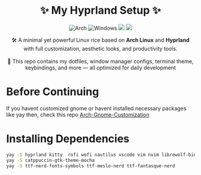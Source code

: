 
<h1 align="center"> ✨ My Hyprland Setup ✨ </h1>

<p align="center">
<img alt="Arch" src="https://img.shields.io/badge/Arch-89b4fa?logo=arch-linux&logoColor=white&style=for-the-badge"/>
<img alt="Windows" src="https://img.shields.io/badge/Windows-74c7ec?style=for-the-badge&logo=windows&logoColor=white"/>  
<a href="https://hyprland.org/"><img src="https://img.shields.io/badge/Hyprland-1E1E2E?style=for-the-badge&logo=linux&logoColor=white" /></a>
  <a href="https://code.visualstudio.com/"><img src="https://img.shields.io/badge/VSCode-007ACC?style=for-the-badge&logo=visual-studio-code&logoColor=white" /></a>
</p>
 

<p align="center">
  🛠️ A minimal yet powerful Linux rice based on <strong>Arch Linux</strong> and <strong>Hyprland</strong> with full customization, aesthetic looks, and productivity tools.
  <br><br>
  📁 This repo contains my dotfiles, window manager configs, terminal theme, keybindings, and more — all optimized for daily development
</p>

<h1> Before Continuing </h1>

If you havent customized gnome or havent installed necessary packages like yay then, check this repo [Arch-Gnome-Customization](https://www.github.com/sparshabhusal/Arch-Gnome-Customization)

<h1> Installing Dependencies </h1>

```bash
yay -S hyprland kitty  rofi wofi nautilus vscode vim nvim librewolf-bin wlogout waybar hyprpaper 
yay -S catppuccin-gtk-theme-mocha
yay -S ttf-nerd-fonts-symbols ttf-meslo-nerd ttf-fantasque-nerd
```
